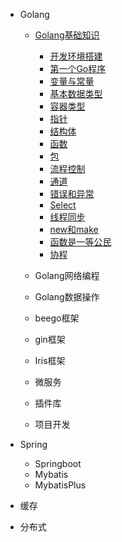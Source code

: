 * Golang

  * [Golang基础知识](/Golang/basic/GolangBasic.md)
    * [开发环境搭建](/Golang/basic/Development-environment-setup.md)
    * [第一个Go程序](/Golang/basic/The-first-Go-program.md)
    * [变量与常量](/Golang/basic/Variables-and-constants.md)
    * [基本数据类型](/Golang/basic/Primitive-data-types.md)
    * [容器类型](/Golang/basic/Container-type.md)
    * [指针](/Golang/basic/Pointer.md)
    * [结构体](/Golang/basic/Structs.md)
    * [函数](/Golang/basic/Func.md)
    * [包](/Golang/basic/Package.md)
    * [流程控制](/Golang/basic/Process-control.md)
    * [通道](/Golang/basic/Channel.md)
    * [错误和异常](/Golang/basic/Errors-and-exceptions.md)
    * [Select](/Golang/basic/Select.md)
    * [线程同步](/Golang/basic/Thread-sync.md)
    * [new和make](/Golang/basic/new-make.md)
    * [函数是一等公民](/Golang/basic/First-class-function.md)
    * [协程](/Golang/basic/Groutine.md)
  * Golang网络编程
  
  * Golang数据操作
  * beego框架
  * gin框架
  * Iris框架
  * 微服务
  * 插件库
  * 项目开发
  
* Spring
  * Springboot
  * Mybatis
  * MybatisPlus
* 缓存
* 分布式